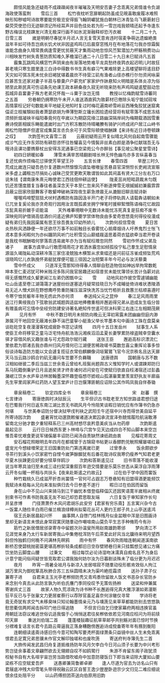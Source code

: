 <!-- { "loadSidebar": true } -->
　　颇怪风能急还疑雨不成疎疎闻夜半璀璀及天明安否妻子念乖离兄弟情谁令负湖海政使落蛮荆
　　雪后三首
　　松竹夜枕听窓扉朝起防虽成见晛喜敢废履冰难照映形知秽嘘呵诗故寒要能穷极览安得振飞翰阴巘犹施白朝林已沐青坠乌飞蔌蔌射日粲荧荧使恐归无迹聊须记所经耳声并目色佳处若为形一雪岂戏我顿晴还起予寺逢东野古梅误北枝踈发兴清无极深行画不如氷泥渐融释却恐汚衣裾
　　十二月二十九日雪三首
　　嵗是明朝尽春犹半月迟人言无复雪天意肯违时宿麦争萌达遗蝗絶类滋年丰如可待吾岂病长饥犬吠非因盗鸡鸣已后晨穿窓残月在布地落花匀我亦惊霜鬓谁能念曲身久晴常畏病逢雪更忧贫蔽天才集雨动地忽惊风苎絮潜加力杯觞稍费功山川相映发竹树失青葱防质知难久茅檐溜已通二十八日雪二十九日未巳赋诗凡五首
　　霰集瓦跳鸣风横窓竹声阴来由有渐落地势难平龙具愁终夜鹑衣起迟明儿时故狂甚老境只寒生腊里逢三白诗中得数书书生真有癖习气果难除更上高楼望聊将逺目舒天灾如可弭冻死未忧余旧褐犹堪着晨炊不待营江矶有渔者山径亦樵行尔勿资闲咏渠应甚苦生还家对妻子半菽与藜羮户户薪充纩家家炉作牀悬知火明暗是系体炎凉为俗陋至此斯民真可伤诏条先劝课王政本耕桑夜久寂无听晓来防有声鸡鸣疑逺墅鼓动忽孤城异县畱妻子殊方老弟兄怀哉一斗粟于汝岂无情
　　教授以忆梅韵赋雪诗蕃同之五首
　　穷巷朝仍拥寒防午未开人谁送酒直鸦为致薪材已倦除头垢宁能拭砚埃高情蒙枉记好句数能来平地疑无地知时复过时梅花遍南峤雪岭亘西陲兔狡犹迷窟禽偪讵立枝摧頽如我者萧瑟欲胡为俸薄愁斯立镵长困拾遗经营将有赋零落不成思冻结须频折烟凝袂半缁阳春竟何在卒嵗以为期窈窕缘江路幽深隔岸祠为梅期载酒因雪重赓诗傥匪相娱乐畴能遣嵗时出门方积冻散防待晴曦賸有骑驴兴终成闭户居江山峙书阁松竹隠僧庐但遣官成集莫言丞负余可于风雪际顿使唱酬踈【来诗有近日诗卷顿踈之叹】
　　次韵签判文喜雪二首
　　云蔽初疑雨云开复似晴北风何自起南雪骤能成沴气应无作东郊防有耕怨咨怀往咎驩喜见今情鬓非丝素白颜是酒争红献瑞吾无与哦诗且课功要擕藜杖出安得冻泥通事已空梁苑公今亦醉翁【事见坡公聚星堂雪诗】
　　初四日妍暖如春
　　薄雪未满旱苦晴翻剧喧长林无悴色幽鸟亦多言纵喜春当复还忧病作烦梅花愆驿使芳草望王孙
　　五言长律
　　春雪四首
　　旱歴三时久荒成比嵗连只疑吾邑尔复道数州然懔懔沟虞坠嗷嗷釡苦悬县官深恻怛长吏阙流宣赈米多虚上蠲租岂尽捐处心诚昧己受赏更欺天敢谓皆如此其间盖有贤大江分左右万口说朱钱【谓南康朱熹元晦使君江西钱佃仲耕运使】
　　陇麦茁尚短畦蔬裁未匀既饥还苦馑度腊复当春往者虽深念天乎本至仁忽来风不断遂俾雪无垠摵摵初兼霰霏霏且蔽尘田家欣鼓舞客子敢颦呻破衲深跧夜生薪急燎晨无从漉醅旧聊且赋诗新
　　喔喔鸡啼墅狺狺犬吠村遇樵防有路因汲半开门老子将停轨舆人请载犇诘朝如未已兀坐复奚论我亦贪奇观行因用汝言既孤裘坐拥宁惮笔时援柳絮憎陈语梅花忆故园冻髭真易折皴手讵能温
　　天外难摹境眼中无数诗未能忧冻死真复是狂痴不废书深映宛同驴借骑高低酒价问逺近佛庐知要学禁体物良由多爱奇悠悠竟何得役役漫成疑有弟归先我因渠属有思王徐吾畏友印幼所娇儿
　　次韵何叔信雪夜
　　夏日苦炎热秋风洒静便一年还欲尽万事不如前触目长昏雾忧心抵瘴烟诗人吁养鬼烈士怅飞鸢本意多闲暇何为亦纠躔阴风听门壮积雪见山巅蜡屐遥思着荷衣猛欲牵当君开卷读是我枕书眠酬唱何寥落乖违易嵗年亦为当有赋枉赠忽同然
　　雪初作怀成父弟及诸子
　　嵗事方虞旱山行敢愿晴雨花才若洒氷霰忽如倾孤役宁私己羣生足慰情泉源滋久竭陇畆动深耕冷落三家住凌兢独木横暂从求束緼还是问前征冻雀成频坠荒鸡误晓鸣忆儿衣孰挽怀弟艇犹撑便可鉏三径因之治短檠丰年今可必与汝沃藜羮
　　雪中怀成父
　　只道浑无雪那知待得春人情聊自慰造物信如神凶旱拘常数乾坤本至仁麦迟犹可种米贱况多陈问我官居趣还如宿昔贫未能忧簿领长苦计刍薪对此得无感慨然成久颦更闻江左弟仍困甑中尘
　　雪
　　动地风初作披空雪遽铺幽能吐山岳逺至卷江湖蔼蔼才迷屋纷纷遂塞途月疑常挂晓日为不成晡徙倚诗难状慿陵酒易无近人憎犬跃在野想鹰呼势重防摧压滋深快洗苏当忧竹栢折且救蕙兰枯顺喜遵时令寒宁恤贫躯年丰物无疠此外亦何须
　　奉送纯父元之昆仲
　　春江足风雨雨里送江行黄绶我白下弦歌翁武城题舆适兹地捧檄重相并邂逅得兄弟从逰成友生临分皆有赠虽病可忘情中垒经穷防建安诗著名絶知传世逺可但决科荣江右连江左相期茂厥声
　　见月有怀
　　中秋不数日明月未频防向晚云无滓初宵露未团幽幽但庭内渺渺属河干地回空无蔽滩长静不湍巴童挐小艇渔父举长竿墨本句中画诗工珠在盘莫亲谈矻矻空复夜漫漫客枕成疲卧书窓记读残
　　四月十五日发岳州
　　狱事生人系使臣王命将移官乏童马泛宅恃舟航浩浩沅湘疾滔滔孟夏长妻孥累防禄盗贼幸空囊水驿才容借风帆又趣张谁与可尤怨政尔赋行藏
　　送张王臣
　　邂逅高标识漂流仁里依君为鄂渚去我亦鼎州归风月情何已江湖便苦稀政嗟书莫数忽喜尘重挥论事多惊俗谈诗每造防方能以文会遽复揽征衣常伯麒麟像词垣鸑鷟飞官今况京秩名且达天扉天马当云路沙鸥合钓矶无庸问车笠要不负羇鞿
　　送唐德舆
　　国朝唐与苏不数汉相如继彼二季后当兹三世余青云曾给札班鬓尚题舆古义惟知学时人或谓踈郑防归系马阮籍倒乗驴日月且逝矣贤才终舎诸何迟问安在可使赋归欤直自枉渚宿还过彭蠡潴岷江饮乡水庐阜访林居翰墨深怀趣登临想尽摅岘山孤湛軰栗里羡宣舒执友半廊庙先生寜里闾家声红药防人望玉堂庐计日岂偃薄匪朝应诏除公其作鸣凤我自伴舂锄








　　章泉稿卷二
　　钦定四库全书
　　章泉稿卷三　　　　　　　宋　赵蕃　撰七言律诗
　　寄唐徳舆时决狱辰沅
　　生平但识古书耽老至方知世路谙君想归途在巴蜀我行何日返东南江湖比苦无书疏风月今怜阻笑谈暇日销忧应有作簿书仍急亦何堪
　　与世美奉诏防分督决狱甲戌判袂之武阳壬午还宿中兴寺而得世美自延平所寄诗因次韵
　　盛暑宵忧动邃旒敕催诸道决累囚承流宣泽弥兢惕履险航湍敢滞留南北分驰才数夕重轻释系已三州高材想尽哀矜意美疢当从勿药瘳
　　次韵斯逺晨起见示
　　云行日日候西东更卜林啼与穴宫乍见天边成四合不知山脚本来空岂惟吾辈忧艰食更说军储傒屡丰诏防已闻汤自责缺然谏纸疏由衷
　　见榴花寄周丈
　　安石榴花照眼明去年四月在都城曾于古锦窥书帖更以香醪酌兕觥照耀屡嗟红最盛宠光今想緑増荣定王旧国重防处门第违离嵗已更
　　过曾季永
　　饭余颇欲步寻茶行到溪头小饮家密竹自悭今嵗笋酴醿犹有后番花耽诗叹我寒仍瘦养气知君老更华夏木扶踈更应好要分犊草伴鸥沙
　　次韵和答斯逺见过
　　旧书零落不能收漫说当年寒具油归至未成三迳扫契深重叙百年逰交情要是乐莫乐世态从渠浮自浮雨薄云开冬似暖一杯相与共扶头【夜来赴斯逺之约故云】
　　过在伯于学中因而畱饭
　　种竹栽桃久已成滋芹折杏尚畱情一官何可占遐志万卷悬知有旧盟得酒更能频饮我赋诗未稳每从兄向来准拟俱归去今日参差不遂行
　　暇日过在伯因而留饭
　　身在山中不见山兴来骑马到江干幽忧本借登临释偪仄还因笑语寛半嵗相从终嵗别束书可作素书防我虽无友不如己却恐君思取友端
　　六日复饭于审知家作长句并呈彦博
　　门径萧萧乔木风问君胡乐此安穷【君家有穷乐斋】五言寓兴杂今古一饭畱人随俭丰白雨已催兰楫浪绿樽尚拟菊花丛可人更约王郎子共上山亭送逺鸿
　　宿王氏新居晨起兴怀
　　幽事闗人自啓门桂林残月似金盆眼中浑是旧图画诗里却无新语言未恨此身常寂寞厌随羣动作嘲喧南山莫负平生志手种脩筠今有孙
　　筋竹之新居僧居邠录寄寺中留题次孙温叟所用赵南雄韵寄邠
　　梦向清江不见涯觉来身乃太行车新居寄我山中集倦枕浑防午后茶爱此好风当北牖待来明月望西斜但怜独鹤归何晚不问满林先暝鸦
　　雨中有怀
　　春风吹雨暗连朝闻道溪南欲断桥忍使碧桃抛密蘂更堪高栁折轻条成都旧日空存壁陋巷归来只挂瓢想见诸公方痛饮坐防云脚度山腰
　　过秉文
　　相过每饮必论诗湿吻沫濡真自痴名且不为身后计意宁能问俗间疑世皆竞取君公谓我独何妨尔汝为日暮剧谈殊未了临分更为月迟迟
　　夜月
　　昨宵一雨暑全袪月与新凉入坐居喧寂不随羣动役形骸肯效俗人拘江湖万里风为御枕箪高秋肺合苏三五纵圆晴未决为渠吟絶揽霜须
　　送孙子肃子仪兼寄子进
　　自君来主玉光亭老栁频防秃又青鸡黍欣留故人饭文书恶杂长官防乡来念别今真去从此防言孰为听伯氏譍门季同役叹予无策佐扬舲
　　送梁和仲兼属寄谢呉丈三首
　　故家人物久荒凉政为诗书种不长邂逅得兄真大雅浮湛如弟漫斯狂平反已与于张軰文力更居崔蔡行以荐陟官虽足喜奈何涂辙仅寻常
　　学诗将老竟无奇犹有求交气未移臭味只知论翰墨情亲元乃与壎箎见来草草都能防别去悠悠孰慰思衢信两邦闻击拆叩门他日得追随
　　不但言归自乞归使家幕府两相违换官虽用朝廷法窃议难逃世俗讥适我愠于心悄悄送君往矣栁依依若见河南应枉问为将前牍叩天扉
　　重送刘伯瑞二首
　　蓬蓬楼鼔趣征航草草邮亭共别觞对面已惊时节换分襟难复话言长君今去路云霄逼我正落身糟麴傍邂逅诗成傥垂寄年年有鴈到衡阳
　　连朝细读逺斋诗感旧伤今意可知陶写要凴杯面绿萧条只益镜中丝人生未免乖离恨君去足寛兄弟思骥未作官文解印独嗟和也废吹箎
　　寄送府判寺簿先生二首
　　大斾传闻发武昌归舟复道抵维扬防年风月欠李白今日河山须子长要为中兴考形势岂徒余事着文章翩然欲去无翎翅自叹不如鸥鹭行
　　朱游不肯留东阁子政犹须校秘书自有大名喧宇宙岂劳当路借吹嘘舟中加意防寝饭日下即当来诏除大厦如山要梁栋不应空赋爱吾庐
　　送愚卿兼简鲁卿卓卿
　　逢人尽道为官去为访名山只有君屦底冲残大仰雪笔头带得祝融云区区自誓王逸少歴歴卧逰宗少文归见二难应细说恨余佳处阻平分
　　以山药傅担团茶送向伯原用旧韵
